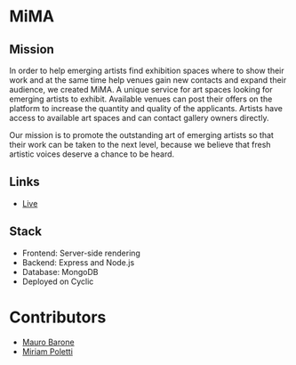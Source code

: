 # MiMA

## Mission

In order to help emerging artists find exhibition spaces where to show their work and at the same time help venues gain new contacts and expand their audience, we created MiMA. A unique service for art spaces looking for emerging artists to exhibit. 
Available venues can post their offers on the platform to increase the quantity and quality of the applicants. Artists have access to available art spaces and can contact gallery owners directly. 

Our mission is to promote the outstanding art of emerging artists so that their work can be taken to the next level, because we believe that fresh artistic voices deserve a chance to be heard.

## Links

- [Live](<https://mima.cyclic.app/> "Live View")

## Stack

- Frontend: Server-side rendering
- Backend: Express and Node.js
- Database: MongoDB
- Deployed on Cyclic 

# Contributors

- [Mauro Barone](<https://github.com/maurotbarone> "Mauro")
- [Miriam Poletti](<https://github.com/miriam-plt> "Miriam")
